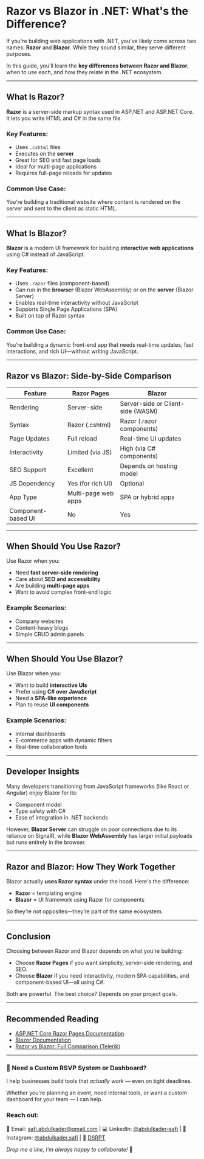 # Razor vs Blazor in .NET: What's the Difference?

If you're building web applications with .NET, you've likely come across two names: **Razor** and **Blazor**. While they sound similar, they serve different purposes.

In this guide, you'll learn the **key differences between Razor and Blazor**, when to use each, and how they relate in the .NET ecosystem.

---

## What Is Razor?

**Razor** is a server-side markup syntax used in ASP.NET and ASP.NET Core. It lets you write HTML and C# in the same file.

### Key Features:

- Uses `.cshtml` files
- Executes on the **server**
- Great for SEO and fast page loads
- Ideal for multi-page applications
- Requires full-page reloads for updates

### Common Use Case:

You're building a traditional website where content is rendered on the server and sent to the client as static HTML.

---

## What Is Blazor?

**Blazor** is a modern UI framework for building **interactive web applications** using C# instead of JavaScript.

### Key Features:

- Uses `.razor` files (component-based)
- Can run in the **browser** (Blazor WebAssembly) or on the **server** (Blazor Server)
- Enables real-time interactivity without JavaScript
- Supports Single Page Applications (SPA)
- Built on top of Razor syntax

### Common Use Case:

You’re building a dynamic front-end app that needs real-time updates, fast interactions, and rich UI—without writing JavaScript.

---

## Razor vs Blazor: Side-by-Side Comparison

| Feature            | Razor Pages         | Blazor                            |
| ------------------ | ------------------- | --------------------------------- |
| Rendering          | Server-side         | Server-side or Client-side (WASM) |
| Syntax             | Razor (.cshtml)     | Razor (.razor components)         |
| Page Updates       | Full reload         | Real-time UI updates              |
| Interactivity      | Limited (via JS)    | High (via C# components)          |
| SEO Support        | Excellent           | Depends on hosting model          |
| JS Dependency      | Yes (for rich UI)   | Optional                          |
| App Type           | Multi-page web apps | SPA or hybrid apps                |
| Component-based UI | No                  | Yes                               |

---

## When Should You Use Razor?

Use Razor when you:

- Need **fast server-side rendering**
- Care about **SEO and accessibility**
- Are building **multi-page apps**
- Want to avoid complex front-end logic

### Example Scenarios:

- Company websites
- Content-heavy blogs
- Simple CRUD admin panels

---

## When Should You Use Blazor?

Use Blazor when you:

- Want to build **interactive UIs**
- Prefer using **C# over JavaScript**
- Need a **SPA-like experience**
- Plan to reuse **UI components**

### Example Scenarios:

- Internal dashboards
- E-commerce apps with dynamic filters
- Real-time collaboration tools

---

## Developer Insights

Many developers transitioning from JavaScript frameworks (like React or Angular) enjoy Blazor for its:

- Component model
- Type safety with C#
- Ease of integration in .NET backends

However, **Blazor Server** can struggle on poor connections due to its reliance on SignalR, while **Blazor WebAssembly** has larger initial payloads but runs entirely in the browser.

---

## Razor and Blazor: How They Work Together

Blazor actually **uses Razor syntax** under the hood. Here's the difference:

- **Razor** = templating engine
- **Blazor** = UI framework using Razor for components

So they’re not opposites—they’re part of the same ecosystem.

---

## Conclusion

Choosing between Razor and Blazor depends on what you're building:

- Choose **Razor Pages** if you want simplicity, server-side rendering, and SEO.
- Choose **Blazor** if you need interactivity, modern SPA capabilities, and component-based UI—all using C#.

Both are powerful. The best choice? Depends on your project goals.

---

## Recommended Reading

- [ASP.NET Core Razor Pages Documentation](https://learn.microsoft.com/en-us/aspnet/core/razor-pages/)
- [Blazor Documentation](https://learn.microsoft.com/en-us/aspnet/core/blazor/)
- [Razor vs Blazor: Full Comparison (Telerik)](https://www.telerik.com/blogs/difference-between-blazor-vs-razor)

---

### 🤝 Need a Custom RSVP System or Dashboard?

I help businesses build tools that _actually work_ — even on tight deadlines.

Whether you're planning an event, need internal tools, or want a custom dashboard for your team — I can help.

### Reach out:

📧 Email: [safi.abdulkader@gmail.com](mailto:safi.abdulkader@gmail.com) | 💻 LinkedIn: [@abdulkader-safi](https://www.linkedin.com/in/abdulkader-safi/) | 📱 Instagram: [@abdulkader.safi](https://www.instagram.com/abdulkader.safi/) | 🏢 [DSRPT](https://www.dsrpt.com.au/kw/contact)

_Drop me a line, I’m always happy to collaborate!_ 🚀
